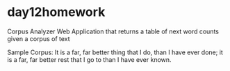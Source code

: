 # day12homework
Corpus Analyzer Web Application that returns a table of next word counts given a corpus of text

Sample Corpus:
It is a far, far better thing that I do, than I have ever done; it is a far, far better rest that I go to than I have ever known.
